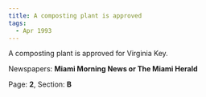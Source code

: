 ```yaml
---  
title: A composting plant is approved  
tags:  
  - Apr 1993  
---  
```

  
A composting plant is approved for Virginia Key.  
  
Newspapers: **Miami Morning News or The Miami Herald**  
  
Page: **2**, Section: **B** 
